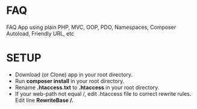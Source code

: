 # FAQ
FAQ App using plain PHP, MVC, OOP, PDO, Namespaces, Composer Autoload, Friendly URL, etc
# SETUP
- Download (or Clone) app in your root directory.
- Run **composer install** in your root directory.
- Rename **.htaccess.txt** to **.htaccess** in your root directory. 
- If your web-path not equal /, edit .htaccess file to correct rewrite rules. 
Edit line **RewriteBase /.**

